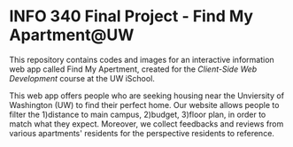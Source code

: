 # INFO 340 Final Project - Find My Apartment@UW

This repository contains codes and images for an interactive information web app called Find My Apertment, created for the _Client-Side Web Development_ course at the UW iSchool.

This web app offers people who are seeking housing near the Unviersity of Washington (UW) to find their perfect home. Our website allows people to filter the 1)distance to main campus, 2)budget, 3)floor plan, in order to match what they expect.
Moreover, we collect feedbacks and reviews from various apartments' residents for the perspective residents to reference.
